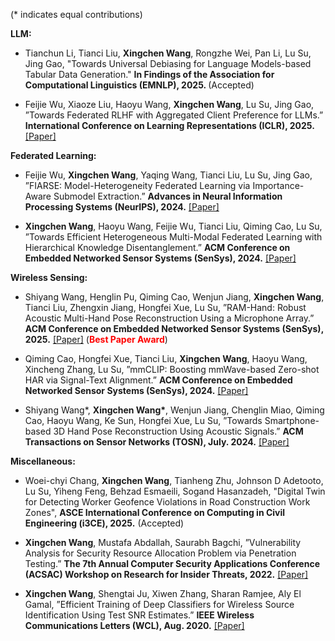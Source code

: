 (* indicates equal contributions)

<strong>LLM:</strong>

- Tianchun Li, Tianci Liu, <strong>Xingchen Wang</strong>, Rongzhe Wei, Pan Li, Lu Su, Jing Gao, "Towards Universal Debiasing for Language Models-based Tabular Data Generation." <strong>In Findings of the Association for Computational Linguistics (EMNLP), 2025. </strong> (Accepted)

- Feijie Wu, Xiaoze Liu, Haoyu Wang, <strong>Xingchen Wang</strong>, Lu Su, Jing Gao, ”Towards Federated RLHF with Aggregated Client Preference for LLMs.” <strong>International Conference on Learning Representations (ICLR), 2025.</strong> [[Paper]](https://arxiv.org/pdf/2407.03038)


<strong>Federated Learning:</strong>

- Feijie Wu, <strong>Xingchen Wang</strong>, Yaqing Wang, Tianci Liu, Lu Su, Jing Gao, ”FIARSE: Model-Heterogeneity Federated Learning via Importance-Aware Submodel Extraction.” <strong>Advances in Neural Information Processing Systems (NeurIPS), 2024.</strong> [[Paper]](https://arxiv.org/pdf/2407.19389)

- <strong>Xingchen Wang</strong>, Haoyu Wang, Feijie Wu, Tianci Liu, Qiming Cao, Lu Su, ”Towards Efficient Heterogeneous Multi-Modal Federated Learning with Hierarchical Knowledge Disentanglement.” <strong>ACM Conference on Embedded Networked Sensor Systems (SenSys), 2024.</strong> [[Paper]](https://dl.acm.org/doi/pdf/10.1145/3666025.3699360)


<strong>Wireless Sensing:</strong>

- Shiyang Wang, Henglin Pu, Qiming Cao, Wenjun Jiang, <strong>Xingchen Wang</strong>, Tianci Liu, Zhengxin Jiang,  Hongfei Xue, Lu Su, ”RAM-Hand: Robust Acoustic Multi-Hand Pose Reconstruction Using a Microphone Array.” <strong>ACM Conference on Embedded Networked Sensor Systems (SenSys), 2025.</strong> [[Paper]](https://dl.acm.org/doi/pdf/10.1145/3715014.3722055) (<strong style="color:red;">Best Paper Award</strong>)

- Qiming Cao, Hongfei Xue, Tianci Liu, <strong>Xingchen Wang</strong>, Haoyu Wang, Xincheng Zhang, Lu Su, ”mmCLIP: Boosting mmWave-based Zero-shot HAR via Signal-Text Alignment.” <strong>ACM Conference on Embedded Networked Sensor Systems (SenSys), 2024.</strong> [[Paper]](https://dl.acm.org/doi/pdf/10.1145/3666025.3699331)

- Shiyang Wang*, <strong>Xingchen Wang*</strong>, Wenjun Jiang, Chenglin Miao, Qiming Cao, Haoyu Wang, Ke Sun, Hongfei Xue, Lu Su, ”Towards Smartphone-based 3D Hand Pose Reconstruction Using Acoustic Signals.” <strong>ACM Transactions on Sensor Networks (TOSN), July. 2024.</strong> [[Paper]](https://dl.acm.org/doi/pdf/10.1145/3677122)

<strong>Miscellaneous:</strong>

- Woei-chyi Chang, <strong>Xingchen Wang</strong>, Tianheng Zhu, Johnson D Adetooto, Lu Su, Yiheng Feng, Behzad Esmaeili, Sogand Hasanzadeh, "Digital Twin for Detecting Worker Geofence Violations in Road Construction Work Zones", <strong>ASCE International Conference on Computing in Civil Engineering (i3CE), 2025.</strong> (Accepted)

- <strong>Xingchen Wang</strong>, Mustafa Abdallah, Saurabh Bagchi, ”Vulnerability Analysis for Security Resource Allocation Problem via Penetration Testing.” <strong>The 7th Annual Computer Security Applications Conference (ACSAC) Workshop on Research for Insider Threats, 2022.</strong> [[Paper]](https://www.acsac.org/2022/workshops/writ/WRIT_2022_paper_2567-Wang.pdf)

- <strong>Xingchen Wang</strong>, Shengtai Ju, Xiwen Zhang, Sharan Ramjee, Aly El Gamal, ”Efficient Training of Deep Classifiers for Wireless Source Identification Using Test SNR Estimates.” <strong>IEEE Wireless Communications Letters (WCL), Aug. 2020.</strong> [[Paper]](https://ieeexplore.ieee.org/document/9075273)